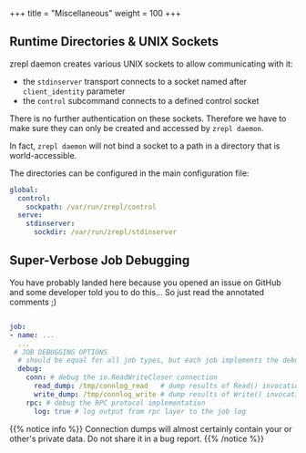 +++
title = "Miscellaneous"
weight = 100
+++

## Runtime Directories & UNIX Sockets

zrepl daemon creates various UNIX sockets to allow communicating with it:

* the `stdinserver` transport connects to a socket named after `client_identity` parameter
* the `control` subcommand connects to a defined control socket

There is no further authentication on these sockets.
Therefore we have to make sure they can only be created and accessed by `zrepl daemon`.

In fact, `zrepl daemon` will not bind a socket to a path in a directory that is world-accessible.

The directories can be configured in the main configuration file:

```yaml
global:
  control:
    sockpath: /var/run/zrepl/control
  serve:
    stdinserver:
      sockdir: /var/run/zrepl/stdinserver
```


## Super-Verbose Job Debugging

You have probably landed here because you opened an issue on GitHub and some developer told you to do this...
So just read the annotated comments ;)

```yaml

job:
- name: ...
  ...
 # JOB DEBUGGING OPTIONS
  # should be equal for all job types, but each job implements the debugging itself
  debug:
    conn: # debug the io.ReadWriteCloser connection
      read_dump: /tmp/connlog_read   # dump results of Read() invocations to this file
      write_dump: /tmp/connlog_write # dump results of Write() invocations to this file
    rpc: # debug the RPC protocol implementation
      log: true # log output from rpc layer to the job log
```

{{% notice info %}}
Connection dumps will almost certainly contain your or other's private data. Do not share it in a bug report.
{{% /notice %}}
